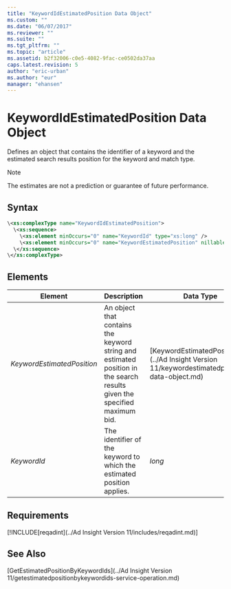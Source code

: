```yaml
---
title: "KeywordIdEstimatedPosition Data Object"
ms.custom: ""
ms.date: "06/07/2017"
ms.reviewer: ""
ms.suite: ""
ms.tgt_pltfrm: ""
ms.topic: "article"
ms.assetid: b2f32006-c0e5-4082-9fac-ce0502da37aa
caps.latest.revision: 5
author: "eric-urban"
ms.author: "eur"
manager: "ehansen"
---
```

# KeywordIdEstimatedPosition Data Object
Defines an object that contains the identifier of a keyword and the estimated search results position for the keyword and match type.

> [!NOTE]
> The estimates are not a prediction or guarantee of future performance.

## Syntax

```xml
\<xs:complexType name="KeywordIdEstimatedPosition">
  \<xs:sequence>
    \<xs:element minOccurs="0" name="KeywordId" type="xs:long" />
    \<xs:element minOccurs="0" name="KeywordEstimatedPosition" nillable="true" type="tns:KeywordEstimatedPosition" />
  \</xs:sequence>
\</xs:complexType>
```

## <a name="Elements"></a>Elements

|Element|Description|Data Type|
|-----------|---------------|-------------|
|*KeywordEstimatedPosition*|An object that contains the keyword string and estimated position in the search results given the specified maximum bid.|[KeywordEstimatedPosition](../Ad Insight Version 11/keywordestimatedposition-data-object.md)|
|*KeywordId*|The identifier of the keyword to which the estimated position applies.|*long*|

## Requirements
[!INCLUDE[reqadint](../Ad Insight Version 11/includes/reqadint.md)]
## See Also
[GetEstimatedPositionByKeywordIds](../Ad Insight Version 11/getestimatedpositionbykeywordids-service-operation.md)


